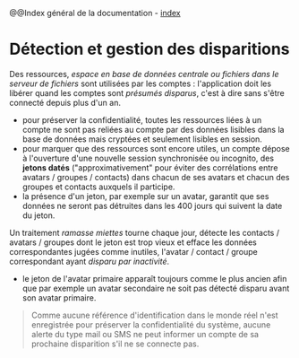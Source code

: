 @@Index général de la documentation - [index](./index.md)

# Détection et gestion des disparitions

Des ressources, _espace en base de données centrale ou fichiers dans le serveur de fichiers_ sont utilisées par les comptes : l'application doit les libérer quand les comptes sont _présumés disparus_, c'est à dire sans s'être connecté depuis plus d'un an.
- pour préserver la confidentialité, toutes les ressources liées à un compte ne sont pas reliées au compte par des données lisibles dans la base de données mais cryptées et seulement lisibles en session.
- pour marquer que des ressources sont encore utiles, un compte dépose à l'ouverture d'une nouvelle session synchronisée ou incognito, des **jetons datés** ("approximativement" pour éviter des corrélations entre avatars / groupes / contacts) dans chacun de ses avatars et chacun des groupes et contacts auxquels il participe.
- la présence d'un jeton, par exemple sur un avatar, garantit que ses données ne seront pas détruites dans les 400 jours qui suivent la date du jeton.

Un traitement _ramasse miettes_ tourne chaque jour, détecte les contacts / avatars / groupes dont le jeton est trop vieux et efface les données correspondantes jugées comme inutiles, l'avatar / contact / groupe correspondant ayant _disparu par inactivité_.
- le jeton de l'avatar primaire apparaît toujours comme le plus ancien afin que par exemple un avatar secondaire ne soit pas détecté disparu avant son avatar primaire.

> Comme aucune référence d'identification dans le monde réel n'est enregistrée pour préserver la confidentialité du système, aucune alerte du type mail ou SMS ne peut informer un compte de sa prochaine disparition s'il ne se connecte pas.
